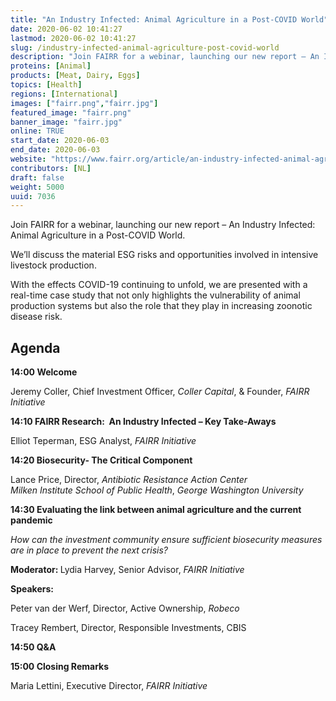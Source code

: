 ```yaml
---
title: "An Industry Infected: Animal Agriculture in a Post-COVID World"
date: 2020-06-02 10:41:27
lastmod: 2020-06-02 10:41:27
slug: /industry-infected-animal-agriculture-post-covid-world
description: "Join FAIRR for a webinar, launching our new report – An Industry Infected: Animal Agriculture in a Post-COVID World.We’ll discuss the material ESG risks and opportunities involved in intensive livestock production.With the effects COVID-19 continuing to unfold, we are presented with a real-time case study that not only highlights the vulnerability of animal production systems but also the role that they play in increasing zoonotic disease risk.Agenda14:00 Welcome"
proteins: [Animal]
products: [Meat, Dairy, Eggs]
topics: [Health]
regions: [International]
images: ["fairr.png","fairr.jpg"]
featured_image: "fairr.png"
banner_image: "fairr.jpg"
online: TRUE
start_date: 2020-06-03
end_date: 2020-06-03
website: "https://www.fairr.org/article/an-industry-infected-animal-agriculture-in-a-post-covid-world/"
contributors: [NL]
draft: false
weight: 5000
uuid: 7036
---
```

<p>Join FAIRR for a webinar, launching our new report – An Industry Infected: Animal Agriculture in a Post-COVID World.</p>
<p>We’ll discuss the material ESG risks and opportunities involved in intensive livestock production.</p>
<p>With the effects COVID-19 continuing to unfold, we are presented with a real-time case study that not only highlights the vulnerability of animal production systems but also the role that they play in increasing zoonotic disease risk.</p>
<h2>Agenda</h2>
<p><strong>14:00 </strong><strong>Welcome</strong></p>
<p>Jeremy Coller, Chief Investment Officer, <em>Coller Capital</em>, & Founder, <em>FAIRR Initiative</em></p>
<p><strong>14:10 </strong><strong>FAIRR Research:  An Industry Infected – Key Take-Aways</strong></p>
<p>Elliot Teperman, ESG Analyst, <em>FAIRR Initiative</em></p>
<p><strong>14:20 </strong><strong>Biosecurity- The Critical Component</strong></p>
<p>Lance Price, Director, <em>Antibiotic Resistance Action Center</em><br />
<em>Milken Institute School of Public Health</em>, <em>George Washington University</em></p>
<p><strong>14:30 </strong><strong>Evaluating the link between animal agriculture and the current pandemic</strong></p>
<p><em>How can the investment community ensure sufficient biosecurity measures are in place to prevent the next crisis?</em></p>
<p><strong>Moderator: </strong>Lydia Harvey, Senior Advisor, <em>FAIRR Initiative</em></p>
<p><strong>Speakers:</strong></p>
<p>Peter van der Werf, Director, Active Ownership, <em>Robeco</em></p>
<p>Tracey Rembert, Director, Responsible Investments, CBIS</p>
<p><strong>14:50 </strong><strong>Q&A</strong></p>
<p><strong>15:00 </strong><strong>Closing Remarks</strong></p>
<p>Maria Lettini, Executive Director, <em>FAIRR Initiative</em></p>
